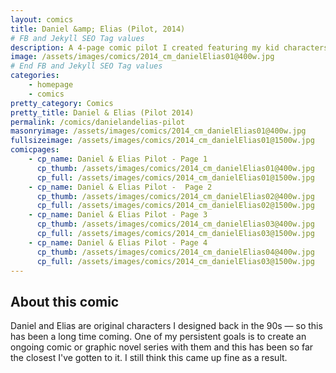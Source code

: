 ```yaml
---
layout: comics
title: Daniel &amp; Elias (Pilot, 2014)
# FB and Jekyll SEO Tag values
description: A 4-page comic pilot I created featuring my kid characters Daniel, Elias and Susana.
image: /assets/images/comics/2014_cm_danielElias01@400w.jpg
# End FB and Jekyll SEO Tag values
categories: 
    - homepage
    - comics
pretty_category: Comics
pretty_title: Daniel & Elias (Pilot 2014)
permalink: /comics/danielandelias-pilot
masonryimage: /assets/images/comics/2014_cm_danielElias01@400w.jpg
fullsizeimage: /assets/images/comics/2014_cm_danielElias01@1500w.jpg
comicpages:
    - cp_name: Daniel & Elias Pilot - Page 1
      cp_thumb: /assets/images/comics/2014_cm_danielElias01@400w.jpg
      cp_full: /assets/images/comics/2014_cm_danielElias01@1500w.jpg
    - cp_name: Daniel & Elias Pilot -  Page 2
      cp_thumb: /assets/images/comics/2014_cm_danielElias02@400w.jpg
      cp_full: /assets/images/comics/2014_cm_danielElias02@1500w.jpg
    - cp_name: Daniel & Elias Pilot - Page 3
      cp_thumb: /assets/images/comics/2014_cm_danielElias03@400w.jpg
      cp_full: /assets/images/comics/2014_cm_danielElias03@1500w.jpg
    - cp_name: Daniel & Elias Pilot - Page 4
      cp_thumb: /assets/images/comics/2014_cm_danielElias04@400w.jpg
      cp_full: /assets/images/comics/2014_cm_danielElias03@1500w.jpg
---
```


## About this comic

Daniel and Elias are original characters I designed back in the 90s — so this has been a long time coming. One of my persistent goals is to create an ongoing comic or graphic novel series with them and this has been so far the closest I've gotten to it. I still think this came up fine as a result.
